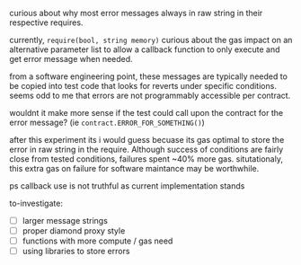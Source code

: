 curious about why most error messages always in raw string in their respective requires.

currently, `require(bool, string memory)` curious about the gas impact on an alternative parameter list to allow a callback function to only execute and get error message when needed.  

from a software engineering point, these messages are typically needed to be copied into test code that looks for reverts under specific conditions. seems odd to me that errors are not programmably accessible per contract. 

wouldnt it make more sense if the test could call upon the contract for the error message? (ie `contract.ERROR_FOR_SOMETHING()`)

after this experiment its i would guess becuase its gas optimal to store the error in raw string in the require. Although success of conditions are fairly close from tested conditions, failures spent ~40% more gas. situtationaly, this extra gas on failure for software maintance may be worthwhile. 

ps callback use is not truthful as current implementation stands

to-investigate:
- [ ] larger message strings
- [ ] proper diamond proxy style
- [ ] functions with more compute / gas need
- [ ] using libraries to store errors
